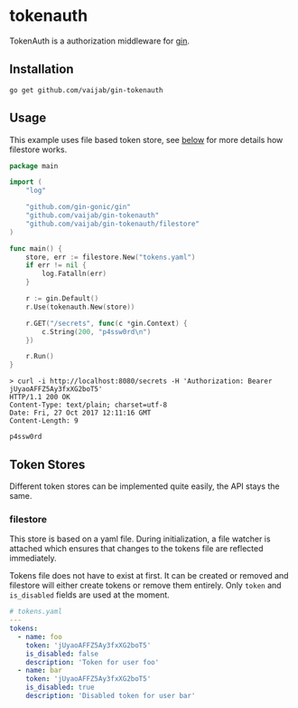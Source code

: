 # tokenauth

TokenAuth is a authorization middleware for [gin](https://github.com/gin-gonic/gin).

## Installation

```
go get github.com/vaijab/gin-tokenauth
```

## Usage

This example uses file based token store, see [below](#filestore) for more
details how filestore works.

```Go
package main

import (
	"log"

	"github.com/gin-gonic/gin"
	"github.com/vaijab/gin-tokenauth"
	"github.com/vaijab/gin-tokenauth/filestore"
)

func main() {
	store, err := filestore.New("tokens.yaml")
	if err != nil {
		log.Fatalln(err)
	}

	r := gin.Default()
	r.Use(tokenauth.New(store))

	r.GET("/secrets", func(c *gin.Context) {
		c.String(200, "p4ssw0rd\n")
	})

	r.Run()
}
```

```shell
> curl -i http://localhost:8080/secrets -H 'Authorization: Bearer jUyaoAFFZ5Ay3fxXG2boT5'
HTTP/1.1 200 OK
Content-Type: text/plain; charset=utf-8
Date: Fri, 27 Oct 2017 12:11:16 GMT
Content-Length: 9

p4ssw0rd
```

## Token Stores

Different token stores can be implemented quite easily, the API stays the same.

### filestore

This store is based on a yaml file. During initialization, a file watcher is
attached which ensures that changes to the tokens file are reflected
immediately.

Tokens file does not have to exist at first. It can be created or removed and
filestore will either create tokens or remove them entirely. Only `token` and
`is_disabled` fields are used at the moment.

```yaml
# tokens.yaml
---
tokens:
  - name: foo
    token: 'jUyaoAFFZ5Ay3fxXG2boT5'
    is_disabled: false
    description: 'Token for user foo'
  - name: bar
    token: 'jUyaoAFFZ5Ay3fxXG2boT5'
    is_disabled: true
    description: 'Disabled token for user bar'
```
